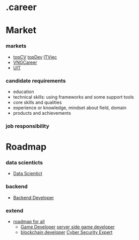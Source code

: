 # .career

# Market
### markets
- [topCV](https://www.topcv.vn/viec-lam-it?sort=high_salary&skill_id=&skill_id_other=&keyword=&company_field=&position=50&salary=)
[topDev](https://topdev.vn/viec-lam-it/intern-kt1616?src=topdev.vn&medium=mainmenu)
[ITViec](https://itviec.com/it-jobs/ho-chi-minh-hcm?job_selected=fep-management-and-operation-it-support-c-language-bc-card-viet-nam-4935&page=2)
- [VNGCareer](https://career.vng.com.vn/vi/tim-kiem-viec-lam)
- [UIT](https://forum.uit.edu.vn/node/32?fbclid=IwAR34w3HseuTd9RJ662R0DPhsFBdjOBXczmDQhSoxWHZHl-DToIKuCVmeeHM)
### candidate requirements
- education
- technical skills: using frameworks and some support tools
- core skills and qualities
- experience or knowledge, mindset about field, domain
- products and achievements
### job responsibility

# Roadmap
### data scienticts
- [Data Scientict](https://www.youtube.com/watch?v=PFPt6PQNslE)
### backend 
- [Backend Developer](https://www.alexhyett.com/backend-developer-roadmap/)
### extend 
- [roadmap for all](https://github.com/kamranahmedse/developer-roadmap?tab=readme-ov-file&fbclid=IwAR3EbhMBdnqM5limb-YfBxaU_MPz6ds6_WdHiITQ7X-MGJkEMIpywFC1zy4)
  - [Game Developer](https://roadmap.sh/game-developer)
  [server side game developer](https://roadmap.sh/server-side-game-developer)
  - [blockchain developer](https://roadmap.sh/blockchain)
  [Cyber Security Expert](https://roadmap.sh/cyber-security)
